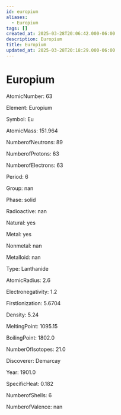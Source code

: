 ```yaml
---
id: europium
aliases:
  - Europium
tags: []
created_at: 2025-03-28T20:06:42.000-06:00
description: Europium
title: Europium
updated_at: 2025-03-28T20:18:29.000-06:00
---
```




# Europium

AtomicNumber: 63

Element: Europium

Symbol: Eu

AtomicMass: 151.964

NumberofNeutrons: 89

NumberofProtons: 63

NumberofElectrons: 63

Period: 6

Group: nan

Phase: solid

Radioactive: nan

Natural: yes

Metal: yes

Nonmetal: nan

Metalloid: nan

Type: Lanthanide

AtomicRadius: 2.6

Electronegativity: 1.2

FirstIonization: 5.6704

Density: 5.24

MeltingPoint: 1095.15

BoilingPoint: 1802.0

NumberOfIsotopes: 21.0

Discoverer: Demarcay

Year: 1901.0

SpecificHeat: 0.182

NumberofShells: 6

NumberofValence: nan

